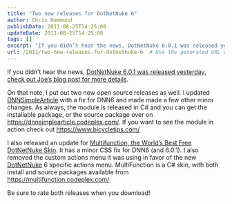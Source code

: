 ```yaml
---
title: "Two new releases for DotNetNuke 6"
author: Chris Hammond
publishDate: 2011-08-25T14:25:08
updateDate: 2011-08-25T14:25:08
tags: []
excerpt: "If you didn’t hear the news, DotNetNuke 6.0.1 was released yesterday, check out Joe’s blog post for more details.  On that note, I put out two new open source releases as well. I updated DNNSimpleArticle with a fix for DNN6 and made made a few other minor changes. As always, the module is released in C# and you can get the installable package, or the source package over on https://dnnsimplearticle.codeplex.com/. If you want to see the module in action check out https://www.bicycletips.com/   I also released an update for Multifunction, the World’s Best Free DotNetNuke Skin. It has a minor CSS fix for DNN6 (and 6.0.1). I also removed the custom actions menu it was using in favor of the new DotNetNuke 6 specific actions menu. MultiFunction is a C# skin, with both install and source packages available from https://multifunction.codeplex.com/  Be sure to rate both releases when you download!"
url: /2011/two-new-releases-for-dotnetnuke-6  # Use the generated URL with year
---
```

<p>If you didn’t hear the news, <a href="https://www.dotnetnuke.com/Resources/Blogs/EntryId/3158/DotNetNuke-6-0-1-Released.aspx">DotNetNuke 6.0.1 was released yesterday, check out Joe’s blog post for more details</a>.</p>  <p>On that note, I put out two new open source releases as well. I updated <a href="https://dnnsimplearticle.codeplex.com" target="_blank">DNNSimpleArticle</a> with a fix for DNN6 and made made a few other minor changes. As always, the module is released in C# and you can get the installable package, or the source package over on <a href="https://dnnsimplearticle.codeplex.com/">https://dnnsimplearticle.codeplex.com/</a>. If you want to see the module in action check out <a href="https://www.bicycletips.com/">https://www.bicycletips.com/</a> </p>  <p>I also released an update for <a href="https://multifunction.codeplex.com/">Multifunction, the World’s Best Free DotNetNuke Skin</a>. It has a minor CSS fix for DNN6 (and 6.0.1). I also removed the custom actions menu it was using in favor of the new <a href="https://www.dotnetnuke.com">DotNetNuke</a> 6 specific actions menu. MultiFunction is a C# skin, with both install and source packages available from <a href="https://multifunction.codeplex.com/">https://multifunction.codeplex.com/</a></p>  <p>Be sure to rate both releases when you download!</p>

